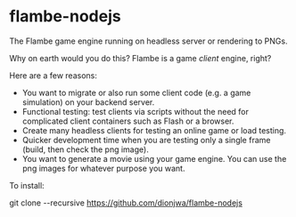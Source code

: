 flambe-nodejs
=============

The Flambe game engine running on headless server or rendering to PNGs.

Why on earth would you do this?  Flambe is a game *client* engine, right?

Here are a few reasons:

* You want to migrate or also run some client code (e.g. a game simulation) on your backend server.
* Functional testing: test clients via scripts without the need for complicated client containers such as Flash or a browser.
* Create many headless clients for testing an online game or load testing.
* Quicker development time when you are testing only a single frame (build, then check the png image).
* You want to generate a movie using your game engine.  You can use the png images for whatever purpose you want.


To install:

git clone --recursive https://github.com/dionjwa/flambe-nodejs
